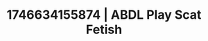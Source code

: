 ---
categories:
- Erotic tension tease
- AI-generated
- Flushed skin
- Softcore vibes
- Erotic duality
- ASMR
- Cosplay
- Lover's breath
image: /assets/images/1746634155874.jpg
layout: post
seo:
  description: Featured content with premium ABDL Play, Scat Fetish. HD images available.
  keywords: ABDL Play, Scat Fetish
  og_image: /assets/images/1746634155874.jpg
  schema_type: VisualArtwork
tags:
- '#1746634155874'
- ABDL Play
- Scat Fetish
title: 1746634155874 | ABDL Play Scat Fetish
---